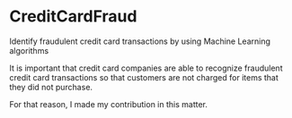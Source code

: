 # CreditCardFraud
Identify fraudulent credit card transactions by using Machine Learning algorithms

It is important that credit card companies are able to recognize fraudulent credit card transactions so that customers are not charged for items that they did not purchase.

For that reason, I made my contribution in this matter.
